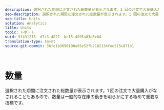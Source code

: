 ```yaml
---
description: 選択された期間に注文された総数量が表示されます。1 回の注文で大量購入がなされることもあるので、数量は一般的な在庫の動きを明らかにする極めて重要な指標です。
seo-description: 選択された期間に注文された総数量が表示されます。1 回の注文で大量購入がなされることもあるので、数量は一般的な在庫の動きを明らかにする極めて重要な指標です。
seo-title: Units
solution: Analytics
title: Units
topic: レポート
uuid: 5f4312f5- d7c3-4827- bc15-4095a83e5c04
translation-type: tm+mt
source-git-commit: 86fe1b3650100a05e52fb2102134fee515c871b1

---
```



# 数量

選択された期間に注文された総数量が表示されます。1 回の注文で大量購入がなされることもあるので、数量は一般的な在庫の動きを明らかにする極めて重要な指標です。

